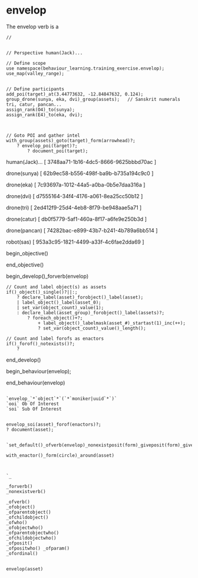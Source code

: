 # envelop

The envelop verb is a 

```Diego
//


// Perspective human(Jack)... 

// Define scope
use namespace(behaviour_learning.training_exercise.envelop);
use_map(valley_range);


// Define participants
add_poi(target)_at(3.44773632, -12.84847632, 0.124);
group_drone(sunya, eka, dvi)_group(assets);   // Sanskrit numerals tri, catur, pancan...
assign_rank(O4)_to(sunya);
assign_rank(E4)_to(eka, dvi);



// Goto POI and gather intel
with_group(assets)_goto(target)_form(arrowhead)?;
    ? envelop_poi(target)?;
        ? document_poi(target);

```
human(Jack)... [ 3748aa71-1b16-4dc5-8666-9625bbbd70ac ]

drone(sunya) [ 62b9ec58-b556-498f-ba9b-b735a194c9c0 ]

drone(eka) [ 7c93697a-1012-44a5-a0ba-0b5e7daa316a ]

drone(dvi) [ d7555164-34f4-4176-a061-8ea25cc50b12 ]

drone(tri) [ 2ed412f9-25d4-4eb8-8f79-be948aae5a71 ]

drone(catur) [ db0f5779-5af1-460a-8f17-a6fe9e250b3d ]

drone(pancan) [ 74282bac-e899-43b7-b241-4b789a6bb514 ]

robot(sas) [ 953a3c95-1821-4499-a33f-4c6fae2dda69 ]







begin_objective()


end_objective()




begin_develop()_forverb(envelop)

    // Count and label object(s) as assets
    if()_object()_single()?||:;
        ? declare_label(asset)_forobject()_label(asset);
        | label_object()_label(asset_0);
        | set_var(object_count)_value(1);
        : declare_label(asset_group)_forobject()_label(assets)?;
            ? foreach_object()+?;
                + label_object()_labelmask(asset_#)_startast(1)_inc(++);
                ? set_var(object_count)_value()_length();

    // Count and label forofs as enactors
    if()_forof()_notexists()?;
        ? 


end_develop()

begin_behaviour(envelop);



end_behaviour(envelop)


```

`envelop_`*`object`*`(`*`moniker|uuid`*`)`
`ooi` Ob Of Interest
`soi` Sub Of Interest


envelop_soi(asset)_forof(enactors)?;
? document(asset);


`set_default()_ofverb(envelop)_nonexistposit(form)_giveposit(form)_giveparam(type)_value(circle);`

with_enactor()_form(circle)_around(asset)



`_

_forverb()
_nonexistverb()

_ofverb()
_ofobject()
_ofparentobject()
_ofchildobject()
_ofwho()
_ofobjectwho()
_ofparentobjectwho()
_ofchildobjectwho()
_ofposit()
_ofpositwho() _ofparam()
_ofordinal()


envelop(asset)